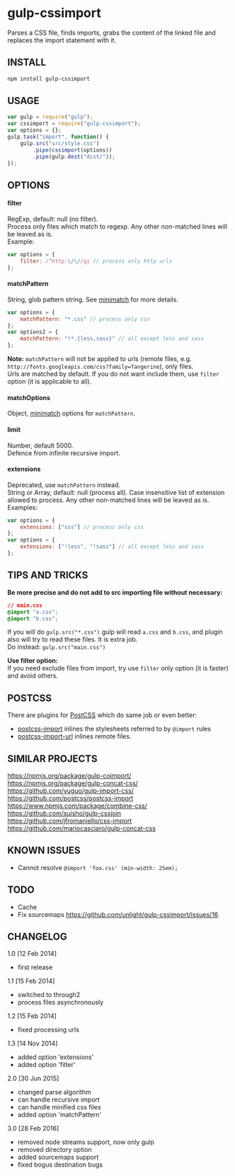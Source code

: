 gulp-cssimport
==============
Parses a CSS file, finds imports, grabs the content of the linked file and replaces the import statement with it.

INSTALL
-------
```sh
npm install gulp-cssimport
```

USAGE
-----
```js
var gulp = require("gulp");
var cssimport = require("gulp-cssimport");
var options = {};
gulp.task("import", function() {
	gulp.src("src/style.css")
		.pipe(cssimport(options))
		.pipe(gulp.dest("dist/"));
}); 
```

OPTIONS
-------
#### filter
RegExp, default: null (no filter).  
Process only files which match to regexp.
Any other non-matched lines will be leaved as is.  
Example:
```js
var options = {
	filter: /^http:\/\//gi // process only http urls
};
```

#### matchPattern  
String, glob pattern string. See [minimatch](https://www.npmjs.com/package/minimatch) for more details.
```js
var options = {
	matchPattern: "*.css" // process only css
};
var options2 = {
	matchPattern: "!*.{less,sass}" // all except less and sass
};
```
**Note:**
`matchPattern` will not be applied to urls (remote files, e.g. `http://fonts.googleapis.com/css?family=Tangerine`), only files.  
Urls are matched by default. If you do not want include them, use `filter` option (it is applicable to all).

#### matchOptions
Object, [minimatch](https://www.npmjs.com/package/minimatch) options for `matchPattern`.

#### limit
Number, default 5000.  
Defence from infinite recursive import.

#### extensions  
Deprecated, use `matchPattern` instead.  
String or Array, default: null (process all).
Case insensitive list of extension allowed to process.
Any other non-matched lines will be leaved as is.  
Examples:
```js
var options = {
	extensions: ["css"] // process only css
};
var options = {
	extensions: ["!less", "!sass"] // all except less and sass
};
```

TIPS AND TRICKS
---------------
**Be more precise and do not add to src importing file without necessary:**  
```css
// main.css
@import "a.css";
@import "b.css";
```
If you will do `gulp.src("*.css")` gulp will read `a.css` and `b.css`,
and plugin also will try to read these files. It is extra job.  
Do instead: `gulp.src("main.css")`

**Use filter option:**  
If you need exclude files from import, try use `filter` only option (it is faster) and avoid others.


POSTCSS
-------
There are plugins for [PostCSS](https://github.com/postcss/postcss) which do same job or even better:
* [postcss-import](https://github.com/postcss/postcss-import) inlines the stylesheets referred to by `@import` rules
* [postcss-import-url](https://github.com/unlight/postcss-import-url) inlines remote files.


SIMILAR PROJECTS
----------------
https://npmjs.org/package/gulp-coimport/  
https://npmjs.org/package/gulp-concat-css/  
https://github.com/yuguo/gulp-import-css/  
https://github.com/postcss/postcss-import  
https://www.npmjs.com/package/combine-css/  
https://github.com/suisho/gulp-cssjoin  
https://github.com/jfromaniello/css-import  
https://github.com/mariocasciaro/gulp-concat-css  


KNOWN ISSUES
------------
- Cannot resolve `@import 'foo.css' (min-width: 25em);`

TODO
----
- Cache
- Fix sourcemaps https://github.com/unlight/gulp-cssimport/issues/16

CHANGELOG
---------
1.0 [12 Feb 2014]
- first release

1.1 [15 Feb 2014]
- switched to through2
- process files asynchronously

1.2 [15 Feb 2014]
- fixed processing urls

1.3 [14 Nov 2014]
- added option 'extensions'
- added option 'filter'

2.0 [30 Jun 2015]
- changed parse algorithm
- can handle recursive import
- can handle minified css files
- added option 'matchPattern'

3.0 [28 Feb 2016]
- removed node streams support, now only gulp
- removed directory option
- added sourcemaps support
- fixed bogus destination bugs